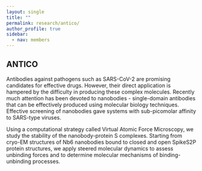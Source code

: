 ```yaml
---
layout: single
title: ""
permalink: research/antico/
author_profile: true
sidebar:
  - nav: members
---
```


## ANTICO

Antibodies against pathogens such as SARS-CoV-2 are promising candidates for effective drugs. However, their direct application is hampered by the difficulty in producing these complex molecules. Recently much attention has been devoted to nanobodies - single-domain antibodies that can be effectively produced using molecular biology techniques. Effective screening of nanobodies gave systems with sub-picomolar affinity to SARS-type viruses. 

Using a computational strategy called Virtual Atomic Force Microscopy, we study the stability of the nanobody-protein S complexes. Starting from cryo-EM structures of Nb6 nanobodies bound to closed and open SpikeS2P protein structures, we apply steered molecular dynamics to assess unbinding forces and to determine molecular mechanisms of binding-unbinding processes.
